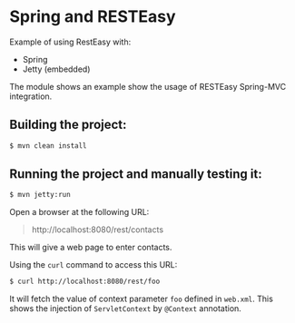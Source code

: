 Spring and RESTEasy
===================

Example of using RestEasy with:

- Spring
- Jetty (embedded)

The module shows an example show the usage of RESTEasy Spring-MVC integration.

Building the project:
-------------------------

```bash
$ mvn clean install
```

Running the project and manually testing it:
-------------------------

```bash
$ mvn jetty:run
```
Open a browser at the following URL:

> http://localhost:8080/rest/contacts

This will give a web page to enter contacts.

Using the `curl` command to access this URL:

```bash
$ curl http://localhost:8080/rest/foo
```

It will fetch the value of context parameter `foo` defined in `web.xml`. This shows the injection of `ServletContext` by `@Context` annotation.
